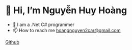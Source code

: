 # 👋 Hi, I’m Nguyễn Huy Hoàng
- 🌱 I am a .Net C# programmer
- 📫 How to reach me hoangnguyen2car@gmail.com
<!-------
![](https://cafedev.vn/wp-content/uploads/2020/05/cafedevn_css.jpg) (&lt;img /&gt;) 
------->
[Github](https://cafedev.vn/wp-content/uploads/2020/05/cafedevn_css.jpg)



<!---
hoangnguyen-w/hoangnguyen-w is a ✨ special ✨ repository because its `README.md` (this file) appears on your GitHub profile.
You can click the Preview link to take a look at your changes.
--->
